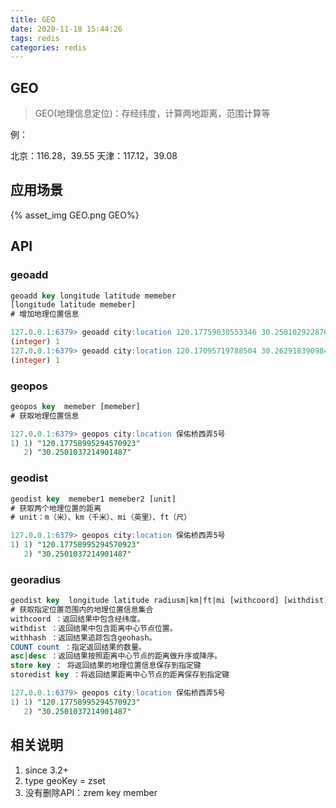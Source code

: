 ```yaml
---
title: GEO
date: 2020-11-18 15:44:26
tags: redis
categories: redis
---
```

## GEO

> GEO(地理信息定位)：存经纬度，计算两地距离，范围计算等

例：

北京：116.28，39.55
天津：117.12，39.08

## 应用场景

{% asset_img GEO.png GEO%}

## API

### geoadd

```sql
geoadd key longitude latitude memeber
[longitude latitude memeber]
# 增加地理位置信息

127.0.0.1:6379> geoadd city:location 120.17759030553346 30.250102922876387 保佑桥西弄5号
(integer) 1
127.0.0.1:6379> geoadd city:location 120.17095719788504 30.262918390984563 延安路306号天阳明珠商业中心A座701
(integer) 1
``` 

### geopos

```sql
geopos key  memeber [memeber]
# 获取地理位置信息

127.0.0.1:6379> geopos city:location 保佑桥西弄5号
1) 1) "120.17758995294570923"
   2) "30.2501037214901487"
``` 

### geodist

```sql
geodist key  memeber1 memeber2 [unit]
# 获取两个地理位置的距离
# unit：m（米）、km（千米）、mi（英里）、ft（尺）

127.0.0.1:6379> geopos city:location 保佑桥西弄5号
1) 1) "120.17758995294570923"
   2) "30.2501037214901487"
``` 

### georadius

```sql
geodist key  longitude latitude radiusm|km|ft|mi [withcoord] [withdist] [withhash] [COUNT count] [asc|desc] [store key] [storedist key]
# 获取指定位置范围内的地理位置信息集合
withcoord ：返回结果中包含经纬度。
withdist ：返回结果中包含距离中心节点位置。
withhash ：返回结果追踪包含geohash。
COUNT count ：指定返回结果的数量。
asc|desc ：返回结果按照距离中心节点的距离做升序或降序。
store key ： 将返回结果的地理位置信息保存到指定键
storedist key ：将返回结果距离中心节点的距离保存到指定键

127.0.0.1:6379> geopos city:location 保佑桥西弄5号
1) 1) "120.17758995294570923"
   2) "30.2501037214901487"
``` 

## 相关说明

1. since 3.2+
2. type geoKey = zset
3. 没有删除API：zrem key member
